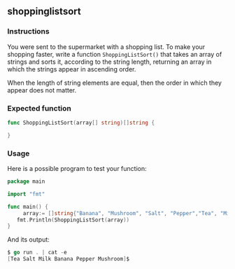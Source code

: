 ## shoppinglistsort

### Instructions

You were sent to the supermarket with a shopping list. To make your shopping faster, write a function `ShoppingListSort()` that takes an array of strings and sorts it, according to the string length, returning an array in which the strings appear in ascending order.

When the length of string elements are equal, then the order in which they appear does not matter.

### Expected function

```go
func ShoppingListSort(array[] string)[]string {

}
```

### Usage

Here is a possible program to test your function:

```go
package main

import "fmt"

func main() {
	 array:= []string{"Banana", "Mushroom", "Salt", "Pepper","Tea", "Milk"}
   fmt.Println(ShoppingListSort(array))
}
```

And its output:

```go
$ go run . | cat -e
[Tea Salt Milk Banana Pepper Mushroom]$
```
